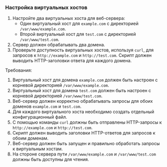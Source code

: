
### Настройка виртуальных хостов

1. Настройте два виртуальных хоста для веб-сервера:
   - Один виртуальный хост для `example.com` с директориeй `/var/www/example.com`.
   - Второй виртуальный хост для `test.com` с директориeй `/var/www/test.com`.
2. Сервер должен обрабатывать два домена.
3. Проверьте доступность виртуальных хостов, используя `curl`, для запросов к `http://example.com` и `http://test.com`.
   Скрипт должен выводить HTTP-заголовки ответа для каждого домена.

Требования:
1. Виртуальный хост для домена `example.com` должен быть настроен с корневой директорией `/var/www/example.com`.
2. Виртуальный хост для домена `test.com` должен быть настроен с корневой директорией `/var/www/test.com`.
3. Веб-сервер должен корректно обрабатывать запросы для обоих доменов `example.com` и `test.com`.
4. Для каждого виртуального хоста необходимо создать отдельный конфигурационный файл.
5. С помощью команды `curl` должны быть отправлены HTTP-запросы к `http://example.com` и `http://test.com`.
6. Скрипт должен выводить заголовки HTTP-ответов для запросов к обоим доменам.
7. Веб-сервер должен быть запущен и правильно обработать запросы к виртуальным хостам.
8. На стороне сервера пути `/var/www/example.com` и `/var/www/test.com` должны быть доступны для чтения.